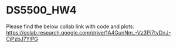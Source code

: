 # DS5500_HW4
Please find the below collab link with code and plots:
https://colab.research.google.com/drive/1A4GunNm_-Vz3Pi7tyDnJ-CjPzbJ7YlPG

